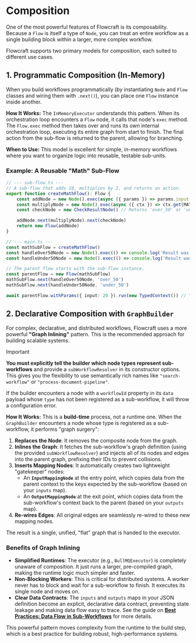 # Composition

One of the most powerful features of Flowcraft is its composability. Because a `Flow` is itself a type of `Node`, you can treat an entire workflow as a single building block within a larger, more complex workflow.

Flowcraft supports two primary models for composition, each suited to different use cases.

## 1. Programmatic Composition (In-Memory)

When you build workflows programmatically (by instantiating `Node` and `Flow` classes and wiring them with `.next()`), you can place one `Flow` instance inside another.

**How It Works:** The `InMemoryExecutor` understands this pattern. When its orchestration loop encounters a `Flow` node, it calls that node's `exec` method. The `Flow.exec` method then takes over and runs its *own* internal orchestration loop, executing its entire graph from start to finish. The final action from the sub-flow is returned to the parent, allowing for branching.

**When to Use:** This model is excellent for simple, in-memory workflows where you want to organize logic into reusable, testable sub-units.

### Example: A Reusable "Math" Sub-Flow

```typescript
// --- sub-flow.ts ---
// A sub-flow that adds 10, multiplies by 2, and returns an action.
export function createMathFlow(): Flow {
	const addNode = new Node().exec(async ({ params }) => params.input + 10).toContext(MATH_VALUE)
	const multiplyNode = new Node().exec(async ({ ctx }) => ctx.get(MATH_VALUE)! * 2).toContext(MATH_VALUE)
	const checkNode = new CheckResultNode() // Returns 'over_50' or 'under_50'

	addNode.next(multiplyNode).next(checkNode)
	return new Flow(addNode)
}

// --- main.ts ---
const mathSubFlow = createMathFlow()
const handleOver50Node = new Node().exec(() => console.log('Result was over 50.'))
const handleUnder50Node = new Node().exec(() => console.log('Result was 50 or under.'))

// The parent flow starts with the sub-flow instance.
const parentFlow = new Flow(mathSubFlow)
mathSubFlow.next(handleOver50Node, 'over_50')
mathSubFlow.next(handleUnder50Node, 'under_50')

await parentFlow.withParams({ input: 20 }).run(new TypedContext()) // "Result was over 50."
```

## 2. Declarative Composition with `GraphBuilder`

For complex, declarative, and distributed workflows, Flowcraft uses a more powerful **"Graph Inlining"** pattern. This is the recommended approach for building scalable systems.

> [!IMPORTANT]
> **You must explicitly tell the builder which node types represent sub-workflows** and provide a `subWorkflowResolver` in its constructor options. This gives you the flexibility to use semantically rich names like `"search-workflow"` or `"process-document-pipeline"`.
>
> If the builder encounters a node with a `workflowId` property in its `data` payload whose `type` has not been registered as a sub-workflow, it will throw a configuration error.

**How It Works:** This is a **build-time** process, not a runtime one. When the `GraphBuilder` encounters a node whose type is registered as a sub-workflow, it performs "graph surgery":

1.  **Replaces the Node**: It removes the composite node from the graph.
2.  **Inlines the Graph**: It fetches the sub-workflow's graph definition (using the provided `subWorkflowResolver`) and injects all of its nodes and edges into the parent graph, prefixing their IDs to prevent collisions.
3.  **Inserts Mapping Nodes**: It automatically creates two lightweight "gatekeeper" nodes:
    *   An **`InputMappingNode`** at the entry point, which copies data from the parent context to the keys expected by the sub-workflow (based on your `inputs` map).
    *   An **`OutputMappingNode`** at the exit point, which copies data from the sub-workflow's context back to the parent (based on your `outputs` map).
4.  **Re-wires Edges**: All original edges are seamlessly re-wired to these new mapping nodes.

The result is a single, unified, "flat" graph that is handed to the executor.

### Benefits of Graph Inlining

-   **Simplified Runtimes**: The executor (e.g., `BullMQExecutor`) is completely unaware of composition. It just runs a larger, pre-compiled graph, making the runtime logic much simpler and faster.
-   **Non-Blocking Workers**: This is critical for distributed systems. A worker never has to block and wait for a sub-workflow to finish. It executes its single node and moves on.
-   **Clear Data Contracts**: The `inputs` and `outputs` maps in your JSON definition become an explicit, declarative data contract, preventing state leakage and making data flow easy to trace. See the guide on **[Best Practices: Data Flow in Sub-Workflows](../best-practices/sub-workflow-data.md)** for more details.

This powerful pattern moves complexity from the runtime to the build step, which is a best practice for building robust, high-performance systems.
